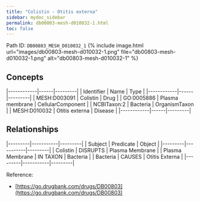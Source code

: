 ```yaml
---
title: "Colistin - Otitis externa"
sidebar: mydoc_sidebar
permalink: db00803-mesh-d010032-1.html
toc: false 
---
```



Path ID: `DB00803_MESH_D010032_1`
{% include image.html url="images/db00803-mesh-d010032-1.png" file="db00803-mesh-d010032-1.png" alt="db00803-mesh-d010032-1" %}

## Concepts

|------------|------|---------|
| Identifier | Name | Type    |
|------------|------|---------|
| MESH:D003091 | Colistin | Drug |
| GO:0005886 | Plasma membrane | CellularComponent |
| NCBITaxon:2 | Bacteria | OrganismTaxon |
| MESH:D010032 | Otitis externa | Disease |
|------------|------|---------|

## Relationships

|---------|-----------|---------|
| Subject | Predicate | Object  |
|---------|-----------|---------|
| Colistin | DISRUPTS | Plasma Membrane |
| Plasma Membrane | IN TAXON | Bacteria |
| Bacteria | CAUSES | Otitis Externa |
|---------|-----------|---------|

Reference: 
  - [https://go.drugbank.com/drugs/DB00803](https://go.drugbank.com/drugs/DB00803)
